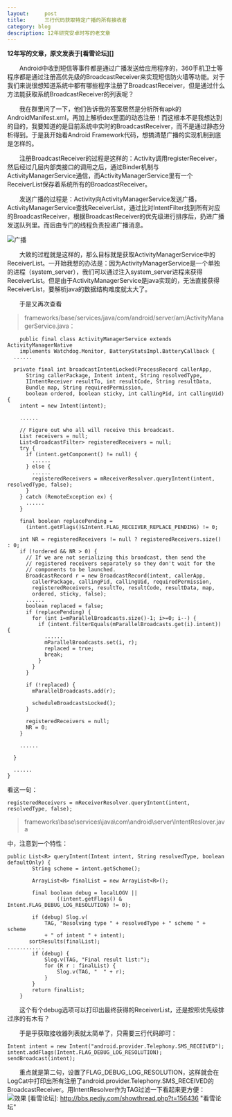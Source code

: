 ```yaml
---
layout:     post
title:      三行代码获取特定广播的所有接收者
category: blog
description: 12年研究安卓时写的老文章
---
```

**12年写的文章，原文发表于[看雪论坛][]**

&emsp;&emsp;Android中收到短信等事件都是通过广播发送给应用程序的，360手机卫士等程序都是通过注册高优先级的BroadcastReceiver来实现短信防火墙等功能。对于我们来说很想知道系统中都有哪些程序注册了BroadcastReceiver，但是通过什么方法能获取系统BroadcastReceiver的列表呢？

&emsp;&emsp;我在群里问了一下，他们告诉我的答案居然是分析所有apk的AndroidManifest.xml，再加上解析dex里面的动态注册！而这根本不是我想达到的目的，我要知道的是目前系统中实时的BroadcastReceiver，而不是通过静态分析得到。于是我开始看Android Framework代码，想搞清楚广播的实现机制到底是怎样的。

&emsp;&emsp;注册BroadcastReceiver的过程是这样的：Activity调用registerReceiver，然后经过几层内部类接口的调用之后，通过Binder机制与ActivityManagerService通信，而ActivityManagerService里有一个ReceiverList保存着系统所有的BroadcastReceiver。

&emsp;&emsp;发送广播的过程是：Activity向ActivityManagerService发送广播，ActivityManagerService查找ReceiverList，通过比对IntentFilter找到所有对应的BroadcastReceiver，根据BroadcastReceiver的优先级进行排序后，扔进广播发送队列里。而后由专门的线程负责投递广播消息。

![广播][1]

&emsp;&emsp;大致的过程就是这样的，那么目标就是获取ActivityManagerService中的ReceiverList。一开始我想的办法是：因为ActivityManagerService是一个单独的进程（system_server），我们可以通过注入system_server进程来获得ReceiverList。但是由于ActivityManagerService是java实现的，无法直接获得ReceiverList，要解析java的数据结构难度就太大了。

&emsp;&emsp;于是又再次查看
> frameworks/base/services/java/com/android/server/am/ActivityManagerService.java：

        public final class ActivityManagerService extends ActivityManagerNative
        implements Watchdog.Monitor, BatteryStatsImpl.BatteryCallback {
      ......
    
      private final int broadcastIntentLocked(ProcessRecord callerApp,
          String callerPackage, Intent intent, String resolvedType,
          IIntentReceiver resultTo, int resultCode, String resultData,
          Bundle map, String requiredPermission,
          boolean ordered, boolean sticky, int callingPid, int callingUid) {
        intent = new Intent(intent);
    
        ......
    
        // Figure out who all will receive this broadcast.
        List receivers = null;
        List<BroadcastFilter> registeredReceivers = null;
        try {
          if (intent.getComponent() != null) {
            ......
          } else {
            ......
            registeredReceivers = mReceiverResolver.queryIntent(intent, resolvedType, false);
          }
        } catch (RemoteException ex) {
          ......
        }
    
        final boolean replacePending =
          (intent.getFlags()&Intent.FLAG_RECEIVER_REPLACE_PENDING) != 0;
    
        int NR = registeredReceivers != null ? registeredReceivers.size() : 0;
        if (!ordered && NR > 0) {
          // If we are not serializing this broadcast, then send the
          // registered receivers separately so they don't wait for the
          // components to be launched.
          BroadcastRecord r = new BroadcastRecord(intent, callerApp,
            callerPackage, callingPid, callingUid, requiredPermission,
            registeredReceivers, resultTo, resultCode, resultData, map,
            ordered, sticky, false);
          ......
          boolean replaced = false;
          if (replacePending) {
            for (int i=mParallelBroadcasts.size()-1; i>=0; i--) {
              if (intent.filterEquals(mParallelBroadcasts.get(i).intent)) {
                ......
                mParallelBroadcasts.set(i, r);
                replaced = true;
                break;
              }
            }
          }
    
          if (!replaced) {
            mParallelBroadcasts.add(r);
    
            scheduleBroadcastsLocked();
          }
    
          registeredReceivers = null;
          NR = 0;
        }
    
        ......
    
      }
    
      ......
    }

看这一句：

    registeredReceivers = mReceiverResolver.queryIntent(intent, resolvedType, false); 

> frameworks\base\services\java\com\android\server\IntentReslover.java

中，注意到一个特性：

    public List<R> queryIntent(Intent intent, String resolvedType, boolean defaultOnly) {
            String scheme = intent.getScheme();
    
            ArrayList<R> finalList = new ArrayList<R>();
    
            final boolean debug = localLOGV ||
                    ((intent.getFlags() & Intent.FLAG_DEBUG_LOG_RESOLUTION) != 0);
    
            if (debug) Slog.v(
                TAG, "Resolving type " + resolvedType + " scheme " + scheme
                + " of intent " + intent);
           sortResults(finalList);
    ............
            if (debug) {
                Slog.v(TAG, "Final result list:");
                for (R r : finalList) {
                    Slog.v(TAG, "  " + r);
                }
            }
            return finalList;
        }
&emsp;&emsp;这个有个debug选项可以打印出最终获得的ReceiverList，还是按照优先级排过序的有木有？

&emsp;&emsp;于是乎获取接收器列表就太简单了，只需要三行代码即可：

    Intent intent = new Intent("android.provider.Telephony.SMS_RECEIVED");
    intent.addFlags(Intent.FLAG_DEBUG_LOG_RESOLUTION);
    sendBroadcast(intent);
&emsp;&emsp;重点就是第二句，设置了FLAG_DEBUG_LOG_RESOLUTION，这样就会在LogCat中打印出所有注册了android.provider.Telephony.SMS_RECEIVED的BroadcastReceiver。用IntentResolver作为TAG过滤一下看起来更方便：
![效果][2]
[看雪论坛]:    http://bbs.pediy.com/showthread.php?t=156436  "看雪论坛"


  [1]: ../images/android/8025841287_bb57504a4c.jpg
  [2]: ../images/android/8025842496_c55e86107f_b.jpg